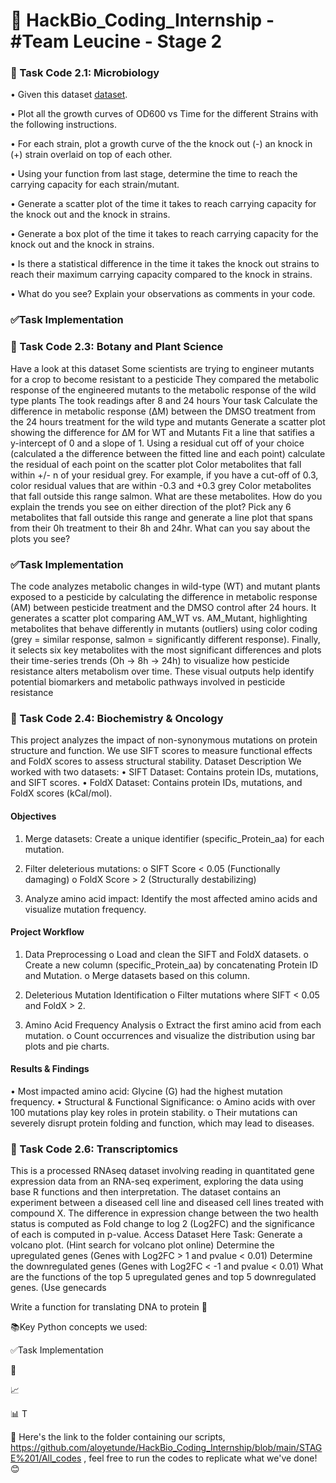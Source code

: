 # 🚀 HackBio_Coding_Internship - #Team Leucine - Stage 2

### 📌 Task Code 2.1: Microbiology

• Given this dataset [dataset](https://raw.githubusercontent.com/HackBio-Internship/2025_project_collection/refs/heads/main/Python/Dataset/mcgc.tsv).

• Plot all the growth curves of OD600 vs Time for the different Strains with the following instructions.

• For each strain, plot a growth curve of the the knock out (-) an knock in (+) strain overlaid on top of each other.

• Using your function from last stage, determine the time to reach the carrying capacity for each strain/mutant.

• Generate a scatter plot of the time it takes to reach carrying capacity for the knock out and the knock in strains.

• Generate a box plot of the time it takes to reach carrying capacity for the knock out and the knock in strains.

• Is there a statistical difference in the time it takes the knock out strains to reach their maximum carrying capacity compared to the knock in strains. 

• What do you see? Explain your observations as comments in your code.

### ✅Task Implementation


### 📌 Task Code 2.3: Botany and Plant Science

Have a look at this dataset
Some scientists are trying to engineer mutants for a crop to become resistant to a pesticide
They compared the metabolic response of the engineered mutants to the metabolic response of the wild type plants
The took readings after 8 and 24 hours
Your task
Calculate the difference in metabolic response (ΔM) between the DMSO treatment from the 24 hours treatment for the wild type and mutants
Generate a scatter plot showing the difference for ΔM for WT and Mutants
Fit a line that satifies a y-intercept of 0 and a slope of 1.
Using a residual cut off of your choice (calculated a the difference between the fitted line and each point) calculate the residual of each point on the scatter plot
Color metabolites that fall within +/- n of your residual grey. For example, if you have a cut-off of 0.3, color residual values that are within -0.3 and +0.3 grey
Color metabolites that fall outside this range salmon.
What are these metabolites. How do you explain the trends you see on either direction of the plot?
Pick any 6 metabolites that fall outside this range and generate a line plot that spans from their 0h treatment to their 8h and 24hr.
What can you say about the plots you see?

### ✅Task Implementation

The code analyzes metabolic changes in wild-type (WT) and mutant plants exposed to a pesticide by calculating the difference in metabolic response (AM) between pesticide treatment and the DMSO control after 24 hours. It generates a scatter plot comparing AM_WT vs. AM_Mutant, highlighting metabolites that behave differently in mutants (outliers) using color coding (grey = similar response, salmon = significantly different response). Finally, it selects six key metabolites with the most significant differences and plots their time-series trends (Oh → 8h → 24h) to visualize how pesticide resistance alters metabolism over time. These visual outputs help identify potential biomarkers and metabolic pathways involved in pesticide resistance

### 📌 Task Code 2.4: Biochemistry & Oncology

This project analyzes the impact of non-synonymous mutations on protein structure and function. We use SIFT scores to measure functional effects and FoldX scores to assess structural stability.
Dataset Description
We worked with two datasets:
•	SIFT Dataset: Contains protein IDs, mutations, and SIFT scores.
•	FoldX Dataset: Contains protein IDs, mutations, and FoldX scores (kCal/mol).

#### Objectives

1.	Merge datasets: Create a unique identifier (specific_Protein_aa) for each mutation.
   
2.	Filter deleterious mutations:
o	SIFT Score < 0.05 (Functionally damaging)
o	FoldX Score > 2 (Structurally destabilizing)

3.	Analyze amino acid impact: Identify the most affected amino acids and visualize mutation frequency.
   
#### Project Workflow

1.	Data Preprocessing
o	Load and clean the SIFT and FoldX datasets.
o	Create a new column (specific_Protein_aa) by concatenating Protein ID and Mutation.
o	Merge datasets based on this column.

2.	Deleterious Mutation Identification
o	Filter mutations where SIFT < 0.05 and FoldX > 2.

3.	Amino Acid Frequency Analysis
o	Extract the first amino acid from each mutation.
o	Count occurrences and visualize the distribution using bar plots and pie charts.

#### Results & Findings

•	Most impacted amino acid: Glycine (G) had the highest mutation frequency.
•	Structural & Functional Significance:
o	Amino acids with over 100 mutations play key roles in protein stability.
o	Their mutations can severely disrupt protein folding and function, which may lead to diseases.

### 📌 Task Code 2.6: Transcriptomics

This is a processed RNAseq dataset involving reading in quantitated gene expression data from an RNA-seq experiment, exploring the data using base R functions and then interpretation. The dataset contains an experiment between a diseased cell line and diseased cell lines treated with compound X. The difference in expression change between the two health status is computed as Fold change to log 2 (Log2FC) and the significance of each is computed in p-value.
Access Dataset Here
Task:
Generate a volcano plot. (Hint search for volcano plot online)
Determine the upregulated genes (Genes with Log2FC > 1 and pvalue < 0.01)
Determine the downregulated genes (Genes with Log2FC < -1 and pvalue < 0.01)
What are the functions of the top 5 upregulated genes and top 5 downregulated genes. (Use genecards


Write a function for translating DNA to protein 🧬

📚Key Python concepts we used:


✅Task Implementation

🧬 


📈

📊 T

🔢 
Here's the link to the folder containing our scripts, https://github.com/aloyetunde/HackBio_Coding_Internship/blob/main/STAGE%201/All_codes , feel free to run the codes to replicate what we've done!😊
